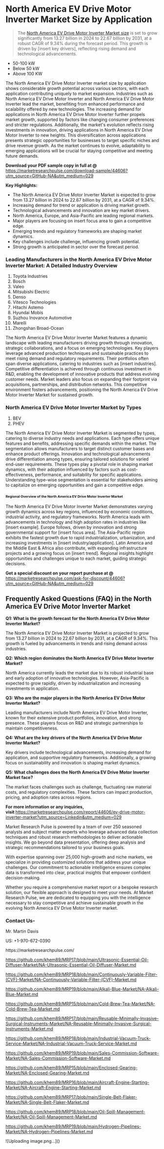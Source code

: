 <h1>North America EV Drive Motor Inverter Market&nbsp;Size by Application</h1><blockquote><p>The <a href="https://marketresearchpulse.com/download-sample/44606?utm_source=GitHub-NA&amp;utm_medium=029">North America EV Drive Motor Inverter Market size</a> is set to grow significantly from 13.27 billion in 2024 to 22.67 billion by 2031, at a robust CAGR of 9.34% during the forecast period. This growth is driven by [insert key drivers], reflecting rising demand and technological advancements.</p></blockquote><ul><li>50-100 kW<li> Below 50 kW<li> Above 100 KW</li></ul><p>The North America EV Drive Motor Inverter market size by application shows considerable growth potential across various sectors, with each application contributing uniquely to market expansion. Industries such as North America EV Drive Motor Inverter and North America EV Drive Motor Inverter lead the market, benefiting from enhanced performance and scalability offered by new technologies. The increasing demand for applications in North America EV Drive Motor Inverter further propels market growth, supported by factors like changing consumer preferences and stricter regulations. Additionally, the market's evolution reflects rising investments in innovation, driving applications in North America EV Drive Motor Inverter to new heights. This diversification across applications presents strategic opportunities for businesses to target specific niches and drive revenue growth. As the market continues to evolve, adaptability to emerging applications will be crucial for staying competitive and meeting future demands.</p><p><strong>Download your PDF sample copy in full at @ </strong><a href="https://marketresearchpulse.com/download-sample/44606?utm_source=GitHub-NA&amp;utm_medium=029">https://marketresearchpulse.com/download-sample/44606?utm_source=GitHub-NA&amp;utm_medium=029</a></p><p><strong>Key Highlights: </strong></p><ul><li>The North America EV Drive Motor Inverter Market is expected to grow from 13.27 billion in 2024 to 22.67 billion by 2031, at a CAGR of 9.34%.</li><li>Increasing demand for trend or application is driving market growth.</li><li>Technological advancements and innovation are key market drivers.</li><li>North America, Europe, and Asia-Pacific are leading regional markets.</li><li>Major players are focusing on insert focus area to gain a competitive edge.</li><li>Emerging trends and regulatory frameworks are shaping market dynamics.</li><li>Key challenges include challenge, influencing growth potential.</li><li>Strong growth is anticipated in sector over the forecast period.</li></ul><h3>Leading Manufacturers in the North America EV Drive Motor Inverter Market: A Detailed Industry Overview</h3><ol><li>Toyota Industries</li><li>Bosch</li><li>Valeo</li><li>Mitsubishi Electric</li><li>Denso</li><li>Vitesco Technologies</li><li>Hitachi Astemo</li><li>Hyundai Mobis</li><li>Suzhou Inovance Automotive</li><li>Marelli</li><li>Zhongshan Broad-Ocean</li></ol><div class="flex max-w-full flex-col flex-grow"><div class="min-h-8 text-message flex w-full flex-col items-end gap-2 whitespace-normal break-words [.text-message+&amp;]:mt-5" dir="auto" data-message-author-role="assistant" data-message-id="fd8432e4-4910-450d-b182-61b7bfb0a01f" data-message-model-slug="gpt-4o"><div class="flex w-full flex-col gap-1 empty:hidden first:pt-[3px]"><div class="markdown prose w-full break-words dark:prose-invert light"><p>The North America EV Drive Motor Inverter Market features a dynamic landscape with leading manufacturers driving growth through innovation, strategic collaborations, and a focus on emerging technologies. Key players leverage advanced production techniques and sustainable practices to meet rising demand and regulatory requirements. Their portfolios often span diverse applications, catering to industries such as [insert industries]. Competitive differentiation is achieved through continuous investment in R&amp;D, enabling the development of innovative products that address evolving customer needs. Market leaders also focus on expanding their footprint via acquisitions, partnerships, and distribution networks. This competitive environment fosters advancements, positioning the North America EV Drive Motor Inverter Market for sustained growth.</p></div></div></div></div><h3>North America EV Drive Motor Inverter Market by Types</h3><ol><li>BEV<li> PHEV</li></ol><div class="flex max-w-full flex-col flex-grow"><div class="min-h-8 text-message flex w-full flex-col items-end gap-2 whitespace-normal break-words [.text-message+&amp;]:mt-5" dir="auto" data-message-author-role="assistant" data-message-id="084470be-0bb7-4664-bddf-5156b4f41249" data-message-model-slug="gpt-4o-mini"><div class="flex w-full flex-col gap-1 empty:hidden first:pt-[3px]"><div class="markdown prose w-full break-words dark:prose-invert light"><p>The North America EV Drive Motor Inverter Market is segmented by types, catering to diverse industry needs and applications. Each type offers unique features and benefits, addressing specific demands within the market. The segmentation allows manufacturers to target distinct customer bases and enhance product offerings. Innovation and technological advancements drive differentiation among types, ensuring tailored solutions for varied end-user requirements. These types play a pivotal role in shaping market dynamics, with their adoption influenced by factors such as cost-effectiveness, performance, and suitability for specific applications. Understanding type-wise segmentation is essential for stakeholders aiming to capitalize on emerging opportunities and gain a competitive edge.</p></div></div></div></div><h3><span style="font-size: 11px;">Regional Overview of the North America EV Drive Motor Inverter Market</span></h3><div class="flex max-w-full flex-col flex-grow"><div class="min-h-8 text-message flex w-full flex-col items-end gap-2 whitespace-normal break-words [.text-message+&amp;]:mt-5" dir="auto" data-message-author-role="assistant" data-message-id="e9038762-ce64-4e30-91c9-9bd413514231" data-message-model-slug="gpt-4o-mini"><div class="flex w-full flex-col gap-1 empty:hidden first:pt-[3px]"><div class="markdown prose w-full break-words dark:prose-invert light"><p>The North America EV Drive Motor Inverter Market demonstrates varying growth dynamics across key regions, influenced by economic conditions, industrial activity, and regulatory frameworks. North America leads with advancements in technology and high adoption rates in industries like [insert example]. Europe follows, driven by innovation and strong governmental support for [insert focus area]. The Asia-Pacific region exhibits the fastest growth due to rapid industrialization, urbanization, and increasing investments in [insert industry/application]. Latin America and the Middle East &amp; Africa also contribute, with expanding infrastructure projects and a growing focus on [insert trend]. Regional insights highlight opportunities and challenges unique to each market, guiding strategic decisions.</p></div></div></div></div><p><strong>Get a special discount on your report purchase at @ </strong><a href="https://marketresearchpulse.com/ask-for-discount/44606?utm_source=GitHub-NA&amp;utm_medium=029">https://marketresearchpulse.com/ask-for-discount/44606?utm_source=GitHub-NA&amp;utm_medium=029</a></p><h2>Frequently Asked Questions (FAQ) in the North America EV Drive Motor Inverter Market</h2><p><strong>Q1: What is the growth forecast for the North America EV Drive Motor Inverter Market?</strong></p><p>The North America EV Drive Motor Inverter Market is projected to grow from 13.27 billion in 2024 to 22.67 billion by 2031, at a CAGR of 9.34%. This growth is fueled by advancements in trends and rising demand across industries.</p><p><strong>Q2: Which region dominates the North America EV Drive Motor Inverter Market?</strong></p><p>North America currently leads the market due to its robust industrial base and early adoption of innovative technologies. However, Asia-Pacific is expected to grow rapidly, driven by industrialization and increasing investments in application.</p><p><strong>Q3: Who are the major players in the North America EV Drive Motor Inverter Market?</strong></p><p>Leading manufacturers include North America EV Drive Motor Inverter, known for their extensive product portfolios, innovation, and strong presence. These players focus on R&amp;D and strategic partnerships to maintain competitiveness.</p><p><strong>Q4: What are the key drivers of the North America EV Drive Motor Inverter Market?</strong></p><p>Key drivers include technological advancements, increasing demand for application, and supportive regulatory frameworks. Additionally, a growing focus on sustainability and innovation is shaping market dynamics.</p><p><strong>Q5: What challenges does the North America EV Drive Motor Inverter Market face?</strong></p><p>The market faces challenges such as challenge, fluctuating raw material costs, and regulatory complexities. These factors can impact production, pricing, and adoption rates across regions.</p><p><strong>For more information or any inquiries, visit&nbsp;</strong><a href="https://marketresearchpulse.com/report/44606/ev-drive-motor-inverter-market?utm_source=Linkedin&utm_medium=029">https://marketresearchpulse.com/report/44606/ev-drive-motor-inverter-market?utm_source=Linkedin&utm_medium=029</a></p><p>Market Research Pulse is powered by a team of over 250 seasoned analysts and subject matter experts who leverage advanced data collection techniques and robust research methodologies to deliver actionable insights. We go beyond data presentation, offering deep analysis and strategic recommendations tailored to your business goals.</p><p>With expertise spanning over 25,000 high-growth and niche markets, we specialize in providing customized solutions that address your unique challenges. Our commitment to actionable intelligence ensures complex data is transformed into clear, practical insights that empower confident decision-making.</p><p>Whether you require a comprehensive market report or a bespoke research solution, our flexible approach is designed to meet your needs. At Market Research Pulse, we are dedicated to equipping you with the intelligence necessary to stay competitive and achieve sustainable growth in the evolving North America EV Drive Motor Inverter market.</p><h3><strong>Contact Us-</strong></h3><p>Mr. Martin Davis</p><p>US: +1-970-672-0390</p><p>https://marketresearchpulse.com/</p><p><a href="https://github.com/khem89/MRP17/blob/main/Ultrasonic-Essential-Oil-Diffuser-Market/NA-Ultrasonic-Essential-Oil-Diffuser-Market.md">https://github.com/khem89/MRP17/blob/main/Ultrasonic-Essential-Oil-Diffuser-Market/NA-Ultrasonic-Essential-Oil-Diffuser-Market.md</a></p><p><a href="https://github.com/khem89/MRP18/blob/main/Continuously-Variable-Filter-(CVF)-Market/NA-Continuously-Variable-Filter-(CVF)-Market.md">https://github.com/khem89/MRP18/blob/main/Continuously-Variable-Filter-(CVF)-Market/NA-Continuously-Variable-Filter-(CVF)-Market.md</a></p><p><a href="https://github.com/khem89/MRP19/blob/main/Alkali-Blue-Market/NA-Alkali-Blue-Market.md">https://github.com/khem89/MRP19/blob/main/Alkali-Blue-Market/NA-Alkali-Blue-Market.md</a></p><p><a href="https://github.com/khem89/MRP15/blob/main/Cold-Brew-Tea-Market/NA-Cold-Brew-Tea-Market.md">https://github.com/khem89/MRP15/blob/main/Cold-Brew-Tea-Market/NA-Cold-Brew-Tea-Market.md</a></p><p><a href="https://github.com/khem89/MRP17/blob/main/Reusable-Minimally-Invasive-Surgical-Instruments-Market/NA-Reusable-Minimally-Invasive-Surgical-Instruments-Market.md">https://github.com/khem89/MRP17/blob/main/Reusable-Minimally-Invasive-Surgical-Instruments-Market/NA-Reusable-Minimally-Invasive-Surgical-Instruments-Market.md</a></p><p><a href="https://github.com/khem89/MRP18/blob/main/Industrial-Vacuum-Truck-Service-Market/NA-Industrial-Vacuum-Truck-Service-Market.md">https://github.com/khem89/MRP18/blob/main/Industrial-Vacuum-Truck-Service-Market/NA-Industrial-Vacuum-Truck-Service-Market.md</a></p><p><a href="https://github.com/khem89/MRP19/blob/main/Sales-Commission-Software-Market/NA-Sales-Commission-Software-Market.md">https://github.com/khem89/MRP19/blob/main/Sales-Commission-Software-Market/NA-Sales-Commission-Software-Market.md</a></p><p><a href="https://github.com/khem89/MRP15/blob/main/Enclosed-Gearing-Market/NA-Enclosed-Gearing-Market.md">https://github.com/khem89/MRP15/blob/main/Enclosed-Gearing-Market/NA-Enclosed-Gearing-Market.md</a></p><p><a href="https://github.com/khem89/MRP16/blob/main/Aircraft-Engine-Starting-Market/NA-Aircraft-Engine-Starting-Market.md">https://github.com/khem89/MRP16/blob/main/Aircraft-Engine-Starting-Market/NA-Aircraft-Engine-Starting-Market.md</a></p><p><a href="https://github.com/khem89/MRP17/blob/main/Single-Belt-Flaker-Market/NA-Single-Belt-Flaker-Market.md">https://github.com/khem89/MRP17/blob/main/Single-Belt-Flaker-Market/NA-Single-Belt-Flaker-Market.md</a></p><p><a href="https://github.com/khem89/MRP18/blob/main/Oil-Spill-Management-Market/NA-Oil-Spill-Management-Market.md">https://github.com/khem89/MRP18/blob/main/Oil-Spill-Management-Market/NA-Oil-Spill-Management-Market.md</a></p><p><a href="https://github.com/khem89/MRP19/blob/main/Hydrogen-Pipelines-Market/NA-Hydrogen-Pipelines-Market.md">https://github.com/khem89/MRP19/blob/main/Hydrogen-Pipelines-Market/NA-Hydrogen-Pipelines-Market.md</a></p>
![Uploading image.png…]()
